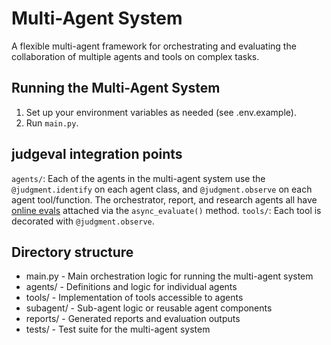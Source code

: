 # Multi-Agent System

A flexible multi-agent framework for orchestrating and evaluating the collaboration of multiple agents and tools on complex tasks.

## Running the Multi-Agent System
1. Set up your environment variables as needed (see .env.example).
2. Run `main.py`.

## judgeval integration points

`agents/`: Each of the agents in the multi-agent system use the `@judgment.identify` on each agent class, and `@judgment.observe` on each agent tool/function. The orchestrator, report, and research agents all have [online evals](https://docs.judgmentlabs.ai/performance/online_evals) attached via the `async_evaluate()` method.
`tools/`: Each tool is decorated with `@judgment.observe`.

## Directory structure

- main.py         - Main orchestration logic for running the multi-agent system
- agents/         - Definitions and logic for individual agents
- tools/          - Implementation of tools accessible to agents
- subagent/       - Sub-agent logic or reusable agent components
- reports/        - Generated reports and evaluation outputs
- tests/          - Test suite for the multi-agent system

